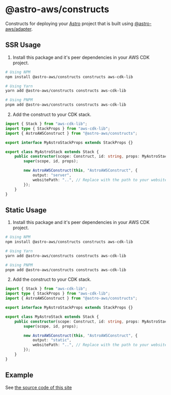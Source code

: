# @astro-aws/constructs

Constructs for deploying your [Astro](https://astro.build/) project that is built using [@astro-aws/adapter](https://www.npmjs.com/package/@astro-aws/adapter).

## SSR Usage

1. Install this package and it's peer dependencies in your AWS CDK project.

```sh
# Using NPM
npm install @astro-aws/constructs constructs aws-cdk-lib

# Using Yarn
yarn add @astro-aws/constructs constructs aws-cdk-lib

# Using PNPM
pnpm add @astro-aws/constructs constructs aws-cdk-lib
```

2. Add the construct to your CDK stack.

```ts
import { Stack } from "aws-cdk-lib";
import type { StackProps } from "aws-cdk-lib";
import { AstroAWSConstruct } from "@astro-aws/constructs";

export interface MyAstroStackProps extends StackProps {}

export class MyAstroStack extends Stack {
	public constructor(scope: Construct, id: string, props: MyAstroStackProps) {
		super(scope, id, props);

		new AstroAWSConstruct(this, "AstroAWSConstruct", {
			output: "server",
			websitePath: "..", // Replace with the path to your website code.
		});
	}
}
```

## Static Usage

1. Install this package and it's peer dependencies in your AWS CDK project.

```sh
# Using NPM
npm install @astro-aws/constructs constructs aws-cdk-lib

# Using Yarn
yarn add @astro-aws/constructs constructs aws-cdk-lib

# Using PNPM
pnpm add @astro-aws/constructs constructs aws-cdk-lib
```

2. Add the construct to your CDK stack.

```ts
import { Stack } from "aws-cdk-lib";
import type { StackProps } from "aws-cdk-lib";
import { AstroAWSConstruct } from "@astro-aws/constructs";

export interface MyAstroStackProps extends StackProps {}

export class MyAstroStack extends Stack {
	public constructor(scope: Construct, id: string, props: MyAstroStackProps) {
		super(scope, id, props);

		new AstroAWSConstruct(this, "AstroAWSConstruct", {
			output: "static",
			websitePath: "..", // Replace with the path to your website code.
		});
	}
}
```

## Example

See [the source code of this site](https://github.com/lukeshay/astro-aws/blob/main/apps/infra/src/stacks/website-stack.ts)
